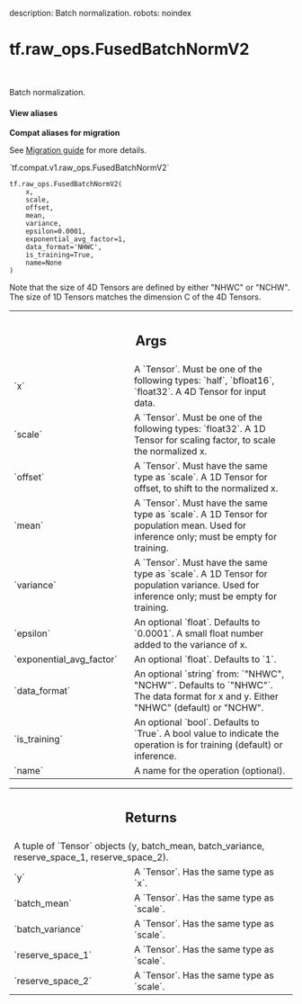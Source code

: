 description: Batch normalization.
robots: noindex

# tf.raw_ops.FusedBatchNormV2

<!-- Insert buttons and diff -->

<table class="tfo-notebook-buttons tfo-api nocontent" align="left">

</table>



Batch normalization.

<section class="expandable">
  <h4 class="showalways">View aliases</h4>
  <p>
<b>Compat aliases for migration</b>
<p>See
<a href="https://www.tensorflow.org/guide/migrate">Migration guide</a> for
more details.</p>
<p>`tf.compat.v1.raw_ops.FusedBatchNormV2`</p>
</p>
</section>

<pre class="devsite-click-to-copy prettyprint lang-py tfo-signature-link">
<code>tf.raw_ops.FusedBatchNormV2(
    x,
    scale,
    offset,
    mean,
    variance,
    epsilon=0.0001,
    exponential_avg_factor=1,
    data_format=&#x27;NHWC&#x27;,
    is_training=True,
    name=None
)
</code></pre>



<!-- Placeholder for "Used in" -->

Note that the size of 4D Tensors are defined by either "NHWC" or "NCHW".
The size of 1D Tensors matches the dimension C of the 4D Tensors.

<!-- Tabular view -->
 <table class="responsive fixed orange">
<colgroup><col width="214px"><col></colgroup>
<tr><th colspan="2"><h2 class="add-link">Args</h2></th></tr>

<tr>
<td>
`x`
</td>
<td>
A `Tensor`. Must be one of the following types: `half`, `bfloat16`, `float32`.
A 4D Tensor for input data.
</td>
</tr><tr>
<td>
`scale`
</td>
<td>
A `Tensor`. Must be one of the following types: `float32`.
A 1D Tensor for scaling factor, to scale the normalized x.
</td>
</tr><tr>
<td>
`offset`
</td>
<td>
A `Tensor`. Must have the same type as `scale`.
A 1D Tensor for offset, to shift to the normalized x.
</td>
</tr><tr>
<td>
`mean`
</td>
<td>
A `Tensor`. Must have the same type as `scale`.
A 1D Tensor for population mean. Used for inference only;
must be empty for training.
</td>
</tr><tr>
<td>
`variance`
</td>
<td>
A `Tensor`. Must have the same type as `scale`.
A 1D Tensor for population variance. Used for inference only;
must be empty for training.
</td>
</tr><tr>
<td>
`epsilon`
</td>
<td>
An optional `float`. Defaults to `0.0001`.
A small float number added to the variance of x.
</td>
</tr><tr>
<td>
`exponential_avg_factor`
</td>
<td>
An optional `float`. Defaults to `1`.
</td>
</tr><tr>
<td>
`data_format`
</td>
<td>
An optional `string` from: `"NHWC", "NCHW"`. Defaults to `"NHWC"`.
The data format for x and y. Either "NHWC" (default) or "NCHW".
</td>
</tr><tr>
<td>
`is_training`
</td>
<td>
An optional `bool`. Defaults to `True`.
A bool value to indicate the operation is for training (default)
or inference.
</td>
</tr><tr>
<td>
`name`
</td>
<td>
A name for the operation (optional).
</td>
</tr>
</table>



<!-- Tabular view -->
 <table class="responsive fixed orange">
<colgroup><col width="214px"><col></colgroup>
<tr><th colspan="2"><h2 class="add-link">Returns</h2></th></tr>
<tr class="alt">
<td colspan="2">
A tuple of `Tensor` objects (y, batch_mean, batch_variance, reserve_space_1, reserve_space_2).
</td>
</tr>
<tr>
<td>
`y`
</td>
<td>
A `Tensor`. Has the same type as `x`.
</td>
</tr><tr>
<td>
`batch_mean`
</td>
<td>
A `Tensor`. Has the same type as `scale`.
</td>
</tr><tr>
<td>
`batch_variance`
</td>
<td>
A `Tensor`. Has the same type as `scale`.
</td>
</tr><tr>
<td>
`reserve_space_1`
</td>
<td>
A `Tensor`. Has the same type as `scale`.
</td>
</tr><tr>
<td>
`reserve_space_2`
</td>
<td>
A `Tensor`. Has the same type as `scale`.
</td>
</tr>
</table>

